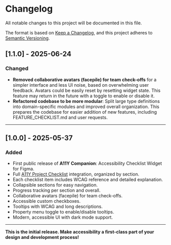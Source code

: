 # Changelog

All notable changes to this project will be documented in this file.

The format is based on [Keep a Changelog](https://keepachangelog.com/en/1.1.0/),
and this project adheres to [Semantic Versioning](https://semver.org/spec/v2.0.0.html).

## [1.1.0] - 2025-06-24

### Changed

- **Removed collaborative avatars (facepile) for team check-offs** for a simpler interface and less UI noise, based on overwhelming user feedback. Avatars could be easily reset by resetting widget state. This feature may return in the future with a toggle to enable or disable it.
- **Refactored codebase to be more modular**: Split large type definitions into domain-specific modules and improved overall organization. This prepares the codebase for easier addition of new features, including FEATURE_CHECKLIST.md and user requests.

---

## [1.0.0] - 2025-05-37

### Added

- First public release of **A11Y Companion**: Accessibility Checklist Widget for Figma.
- Full [A11Y Project Checklist](https://www.a11yproject.com/checklist/) integration, organized by section.
- Each checklist item includes WCAG reference and detailed explanation.
- Collapsible sections for easy navigation.
- Progress tracking per section and overall.
- Collaborative avatars (facepile) for team check-offs.
- Accessible custom checkboxes.
- Tooltips with WCAG and long descriptions.
- Property menu toggle to enable/disable tooltips.
- Modern, accessible UI with dark mode support.

---

**This is the initial release. Make accessibility a first-class part of your design and development process!**
